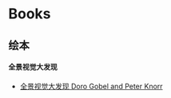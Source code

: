 # Books

## 绘本

#### 全景视觉大发现
* [全景视觉大发现 Doro Gobel and Peter Knorr](https://zhuanlan.zhihu.com/p/493283926)
